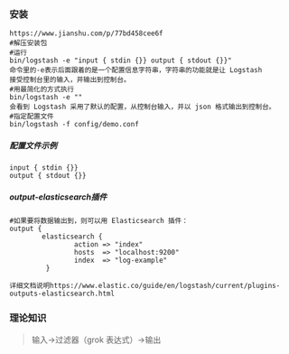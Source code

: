 ### 安装

```
https://www.jianshu.com/p/77bd458cee6f
#解压安装包
#运行
bin/logstash -e "input { stdin {}} output { stdout {}}"
命令里的-e表示后面跟着的是一个配置信息字符串，字符串的功能就是让 Logstash
接受控制台里的输入，并输出到控制台。
#用最简化的方式执行
bin/logstash -e ""
会看到 Logstash 采用了默认的配置，从控制台输入，并以 json 格式输出到控制台。
#指定配置文件
bin/logstash -f config/demo.conf
```

##### 配置文件示例

```
input { stdin {}}
output { stdout {}}
```

##### output-elasticsearch插件

```
#如果要将数据输出到，则可以用 Elasticsearch 插件：
output {
        elasticsearch {
                action => "index"
                hosts  => "localhost:9200"
                index  => "log-example"
         }

详细文档说明https://www.elastic.co/guide/en/logstash/current/plugins-outputs-elasticsearch.html
```



### 理论知识

>输入->过滤器（grok 表达式）->输出

```
```

